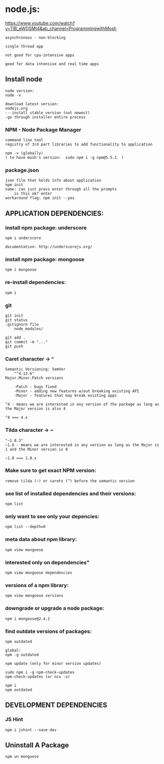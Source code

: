 # node.js:

https://www.youtube.com/watch?v=TlB_eWDSMt4&ab_channel=ProgrammingwithMosh

    asynchronous - non-blocking

    single thread app

    not good for cpu-intensive apps

    good for data intensive and real time apps

## Install node

    node version:
    node -v

    download latest version:
    nodejs.org
    ---install stable version (not newest)
    -go through installer entire process

### NPM - Node Package Manager

    command line tool
    registry of 3rd part libraries to add functionality to application

    npm -v (globally)
    ( to have mosh's version:  sudo npm i -g npm@5.5.1  )

### package.json

    json file that holds info about application
    npm init
    name: can just press enter through all the prompts
        is this ok? enter
    workaround flag: npm init --yes

## APPLICATION DEPENDENCIES:

### install npm package: underscore

    npm i underscore

    documentation: http://underscorejs.org/

### install npm package: mongoose

    npm i mongoose

### re-install dependencies:

    npm i

### git

    git init
    git status
    .gitignore file
        node_modules/

    git add .
    git commit -m "..."
    git push

### Caret character -> ^

    Semantic Versioning: SemVer
        "^4.13.6"
    Major.Minor.Patch versions

        -Patch - bugs fixed
        -Minor - adding new features w/out breaking existing API
        -Major - features that may break existing apps

    ^4 - means we are interested in any version of the package as long as the Major version is also 4

    ^4 === 4.x

### Tilda character -> ~

    "~1.8.3"
    ~1.8 - means we are interested in any version as long as the Major is 1 and the Minor version is 8

    ~1.8 === 1.8.x

### Make sure to get exact NPM version:

    remove tilda (~) or carets (^) before the semantic version

### see list of installed dependencies and their versions:

    npm list

### only want to see only your depencies:

    npm list --depth=0

### meta data about npm library:

    npm view mongoose

### interested only on dependencies"

    npm view mongoose dependencies

### versions of a npm library:

    npm view mongoose versions

### downgrade or upgrade a node package:

    npm i mongoose@2.4.2

### find outdate versions of packages:

    npm outdated

    global:
    npm -g outdated

    npm update (only for minor version updates)

    sudo npm i -g npm-check-updates
    npm-check-updates (or ncu -u)

    npm i
    npm outdated

## DEVELOPMENT DEPENDENCIES

### JS Hint

    npm i jshint --save-dev

## Uninstall A Package

    npm un mongoose
